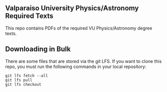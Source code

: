 ## Valparaiso University Physics/Astronomy Required Texts
This repo contains PDFs of the required VU Physics/Astronomy degree texts. 

## Downloading in Bulk
There are some files that are stored via the git LFS. If you want to clone this repo, you must run the following commands in your local repository:

```
git lfs fetch --all
git lfs pull
git lfs checkout
```
